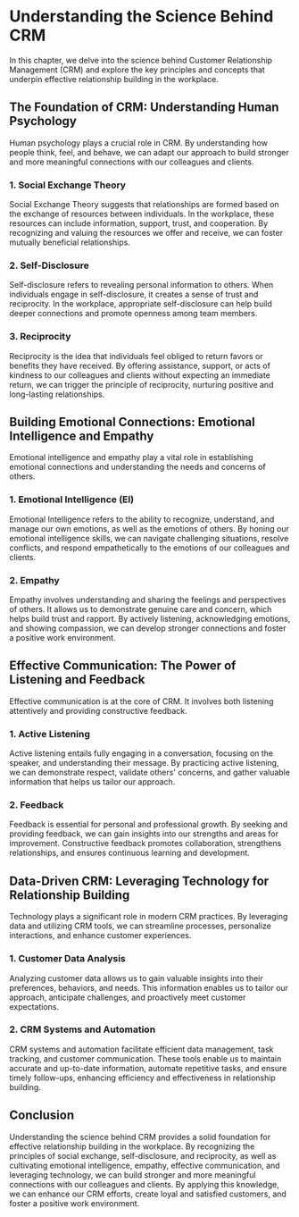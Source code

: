 Understanding the Science Behind CRM
=============================================

In this chapter, we delve into the science behind Customer Relationship Management (CRM) and explore the key principles and concepts that underpin effective relationship building in the workplace.

**The Foundation of CRM: Understanding Human Psychology**
---------------------------------------------------------

Human psychology plays a crucial role in CRM. By understanding how people think, feel, and behave, we can adapt our approach to build stronger and more meaningful connections with our colleagues and clients.

### **1. Social Exchange Theory**

Social Exchange Theory suggests that relationships are formed based on the exchange of resources between individuals. In the workplace, these resources can include information, support, trust, and cooperation. By recognizing and valuing the resources we offer and receive, we can foster mutually beneficial relationships.

### **2. Self-Disclosure**

Self-disclosure refers to revealing personal information to others. When individuals engage in self-disclosure, it creates a sense of trust and reciprocity. In the workplace, appropriate self-disclosure can help build deeper connections and promote openness among team members.

### **3. Reciprocity**

Reciprocity is the idea that individuals feel obliged to return favors or benefits they have received. By offering assistance, support, or acts of kindness to our colleagues and clients without expecting an immediate return, we can trigger the principle of reciprocity, nurturing positive and long-lasting relationships.

**Building Emotional Connections: Emotional Intelligence and Empathy**
----------------------------------------------------------------------

Emotional intelligence and empathy play a vital role in establishing emotional connections and understanding the needs and concerns of others.

### **1. Emotional Intelligence (EI)**

Emotional Intelligence refers to the ability to recognize, understand, and manage our own emotions, as well as the emotions of others. By honing our emotional intelligence skills, we can navigate challenging situations, resolve conflicts, and respond empathetically to the emotions of our colleagues and clients.

### **2. Empathy**

Empathy involves understanding and sharing the feelings and perspectives of others. It allows us to demonstrate genuine care and concern, which helps build trust and rapport. By actively listening, acknowledging emotions, and showing compassion, we can develop stronger connections and foster a positive work environment.

**Effective Communication: The Power of Listening and Feedback**
----------------------------------------------------------------

Effective communication is at the core of CRM. It involves both listening attentively and providing constructive feedback.

### **1. Active Listening**

Active listening entails fully engaging in a conversation, focusing on the speaker, and understanding their message. By practicing active listening, we can demonstrate respect, validate others' concerns, and gather valuable information that helps us tailor our approach.

### **2. Feedback**

Feedback is essential for personal and professional growth. By seeking and providing feedback, we can gain insights into our strengths and areas for improvement. Constructive feedback promotes collaboration, strengthens relationships, and ensures continuous learning and development.

**Data-Driven CRM: Leveraging Technology for Relationship Building**
--------------------------------------------------------------------

Technology plays a significant role in modern CRM practices. By leveraging data and utilizing CRM tools, we can streamline processes, personalize interactions, and enhance customer experiences.

### **1. Customer Data Analysis**

Analyzing customer data allows us to gain valuable insights into their preferences, behaviors, and needs. This information enables us to tailor our approach, anticipate challenges, and proactively meet customer expectations.

### **2. CRM Systems and Automation**

CRM systems and automation facilitate efficient data management, task tracking, and customer communication. These tools enable us to maintain accurate and up-to-date information, automate repetitive tasks, and ensure timely follow-ups, enhancing efficiency and effectiveness in relationship building.

**Conclusion**
--------------

Understanding the science behind CRM provides a solid foundation for effective relationship building in the workplace. By recognizing the principles of social exchange, self-disclosure, and reciprocity, as well as cultivating emotional intelligence, empathy, effective communication, and leveraging technology, we can build stronger and more meaningful connections with our colleagues and clients. By applying this knowledge, we can enhance our CRM efforts, create loyal and satisfied customers, and foster a positive work environment.
